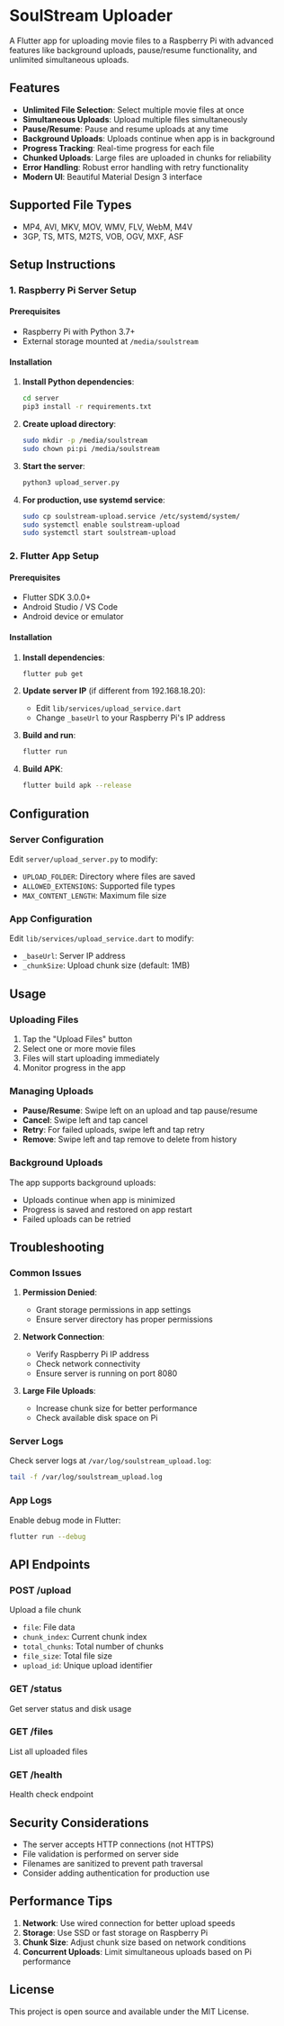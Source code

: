 # SoulStream Uploader

A Flutter app for uploading movie files to a Raspberry Pi with advanced features like background uploads, pause/resume functionality, and unlimited simultaneous uploads.

## Features

- **Unlimited File Selection**: Select multiple movie files at once
- **Simultaneous Uploads**: Upload multiple files simultaneously
- **Pause/Resume**: Pause and resume uploads at any time
- **Background Uploads**: Uploads continue when app is in background
- **Progress Tracking**: Real-time progress for each file
- **Chunked Uploads**: Large files are uploaded in chunks for reliability
- **Error Handling**: Robust error handling with retry functionality
- **Modern UI**: Beautiful Material Design 3 interface

## Supported File Types

- MP4, AVI, MKV, MOV, WMV, FLV, WebM, M4V
- 3GP, TS, MTS, M2TS, VOB, OGV, MXF, ASF

## Setup Instructions

### 1. Raspberry Pi Server Setup

#### Prerequisites
- Raspberry Pi with Python 3.7+
- External storage mounted at `/media/soulstream`

#### Installation

1. **Install Python dependencies**:
   ```bash
   cd server
   pip3 install -r requirements.txt
   ```

2. **Create upload directory**:
   ```bash
   sudo mkdir -p /media/soulstream
   sudo chown pi:pi /media/soulstream
   ```

3. **Start the server**:
   ```bash
   python3 upload_server.py
   ```

4. **For production, use systemd service**:
   ```bash
   sudo cp soulstream-upload.service /etc/systemd/system/
   sudo systemctl enable soulstream-upload
   sudo systemctl start soulstream-upload
   ```

### 2. Flutter App Setup

#### Prerequisites
- Flutter SDK 3.0.0+
- Android Studio / VS Code
- Android device or emulator

#### Installation

1. **Install dependencies**:
   ```bash
   flutter pub get
   ```

2. **Update server IP** (if different from 192.168.18.20):
   - Edit `lib/services/upload_service.dart`
   - Change `_baseUrl` to your Raspberry Pi's IP address

3. **Build and run**:
   ```bash
   flutter run
   ```

4. **Build APK**:
   ```bash
   flutter build apk --release
   ```

## Configuration

### Server Configuration

Edit `server/upload_server.py` to modify:
- `UPLOAD_FOLDER`: Directory where files are saved
- `ALLOWED_EXTENSIONS`: Supported file types
- `MAX_CONTENT_LENGTH`: Maximum file size

### App Configuration

Edit `lib/services/upload_service.dart` to modify:
- `_baseUrl`: Server IP address
- `_chunkSize`: Upload chunk size (default: 1MB)

## Usage

### Uploading Files

1. Tap the "Upload Files" button
2. Select one or more movie files
3. Files will start uploading immediately
4. Monitor progress in the app

### Managing Uploads

- **Pause/Resume**: Swipe left on an upload and tap pause/resume
- **Cancel**: Swipe left and tap cancel
- **Retry**: For failed uploads, swipe left and tap retry
- **Remove**: Swipe left and tap remove to delete from history

### Background Uploads

The app supports background uploads:
- Uploads continue when app is minimized
- Progress is saved and restored on app restart
- Failed uploads can be retried

## Troubleshooting

### Common Issues

1. **Permission Denied**:
   - Grant storage permissions in app settings
   - Ensure server directory has proper permissions

2. **Network Connection**:
   - Verify Raspberry Pi IP address
   - Check network connectivity
   - Ensure server is running on port 8080

3. **Large File Uploads**:
   - Increase chunk size for better performance
   - Check available disk space on Pi

### Server Logs

Check server logs at `/var/log/soulstream_upload.log`:
```bash
tail -f /var/log/soulstream_upload.log
```

### App Logs

Enable debug mode in Flutter:
```bash
flutter run --debug
```

## API Endpoints

### POST /upload
Upload a file chunk
- `file`: File data
- `chunk_index`: Current chunk index
- `total_chunks`: Total number of chunks
- `file_size`: Total file size
- `upload_id`: Unique upload identifier

### GET /status
Get server status and disk usage

### GET /files
List all uploaded files

### GET /health
Health check endpoint

## Security Considerations

- The server accepts HTTP connections (not HTTPS)
- File validation is performed on server side
- Filenames are sanitized to prevent path traversal
- Consider adding authentication for production use

## Performance Tips

1. **Network**: Use wired connection for better upload speeds
2. **Storage**: Use SSD or fast storage on Raspberry Pi
3. **Chunk Size**: Adjust chunk size based on network conditions
4. **Concurrent Uploads**: Limit simultaneous uploads based on Pi performance

## License

This project is open source and available under the MIT License. 
